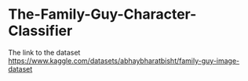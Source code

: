 # The-Family-Guy-Character-Classifier

The link to the dataset https://www.kaggle.com/datasets/abhaybharatbisht/family-guy-image-dataset
